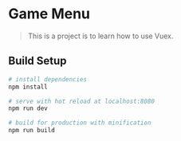 # Game Menu

> This is a project is to learn how to use Vuex.

## Build Setup

``` bash
# install dependencies
npm install

# serve with hot reload at localhost:8080
npm run dev

# build for production with minification
npm run build
```
